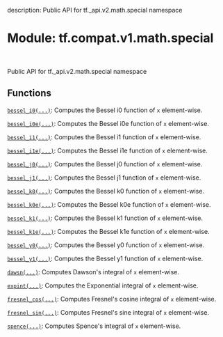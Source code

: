 description: Public API for tf._api.v2.math.special namespace

<div itemscope itemtype="http://developers.google.com/ReferenceObject">
<meta itemprop="name" content="tf.compat.v1.math.special" />
<meta itemprop="path" content="Stable" />
</div>

# Module: tf.compat.v1.math.special

<!-- Insert buttons and diff -->

<table class="tfo-notebook-buttons tfo-api nocontent" align="left">

</table>



Public API for tf._api.v2.math.special namespace



## Functions

[`bessel_i0(...)`](../../../../tf/compat/v1/math/bessel_i0.md): Computes the Bessel i0 function of `x` element-wise.

[`bessel_i0e(...)`](../../../../tf/compat/v1/math/bessel_i0e.md): Computes the Bessel i0e function of `x` element-wise.

[`bessel_i1(...)`](../../../../tf/compat/v1/math/bessel_i1.md): Computes the Bessel i1 function of `x` element-wise.

[`bessel_i1e(...)`](../../../../tf/compat/v1/math/bessel_i1e.md): Computes the Bessel i1e function of `x` element-wise.

[`bessel_j0(...)`](../../../../tf/compat/v1/math/special/bessel_j0.md): Computes the Bessel j0 function of `x` element-wise.

[`bessel_j1(...)`](../../../../tf/compat/v1/math/special/bessel_j1.md): Computes the Bessel j1 function of `x` element-wise.

[`bessel_k0(...)`](../../../../tf/compat/v1/math/special/bessel_k0.md): Computes the Bessel k0 function of `x` element-wise.

[`bessel_k0e(...)`](../../../../tf/compat/v1/math/special/bessel_k0e.md): Computes the Bessel k0e function of `x` element-wise.

[`bessel_k1(...)`](../../../../tf/compat/v1/math/special/bessel_k1.md): Computes the Bessel k1 function of `x` element-wise.

[`bessel_k1e(...)`](../../../../tf/compat/v1/math/special/bessel_k1e.md): Computes the Bessel k1e function of `x` element-wise.

[`bessel_y0(...)`](../../../../tf/compat/v1/math/special/bessel_y0.md): Computes the Bessel y0 function of `x` element-wise.

[`bessel_y1(...)`](../../../../tf/compat/v1/math/special/bessel_y1.md): Computes the Bessel y1 function of `x` element-wise.

[`dawsn(...)`](../../../../tf/compat/v1/math/special/dawsn.md): Computes Dawson's integral of `x` element-wise.

[`expint(...)`](../../../../tf/compat/v1/math/special/expint.md): Computes the Exponential integral of `x` element-wise.

[`fresnel_cos(...)`](../../../../tf/compat/v1/math/special/fresnel_cos.md): Computes Fresnel's cosine integral of `x` element-wise.

[`fresnel_sin(...)`](../../../../tf/compat/v1/math/special/fresnel_sin.md): Computes Fresnel's sine integral of `x` element-wise.

[`spence(...)`](../../../../tf/compat/v1/math/special/spence.md): Computes Spence's integral of `x` element-wise.

